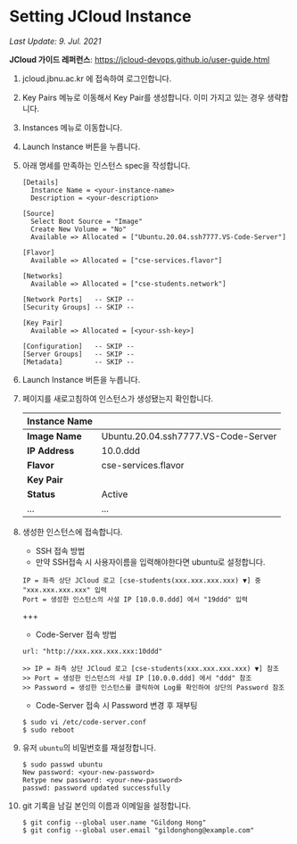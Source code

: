 # Setting JCloud Instance

*Last Update: 9. Jul. 2021*

**JCloud 가이드 레퍼런스**: https://jcloud-devops.github.io/user-guide.html

1. jcloud.jbnu.ac.kr 에 접속하여 로그인합니다.

2. Key Pairs 메뉴로 이동해서 Key Pair를 생성합니다. 이미 가지고 있는 경우 생략합니다.

3. Instances 메뉴로 이동합니다.

4. Launch Instance 버튼을 누릅니다.

5. 아래 명세를 만족하는 인스턴스 spec을 작성합니다.

    ```
    [Details]
      Instance Name = <your-instance-name>
      Description = <your-description>

    [Source]
      Select Boot Source = "Image"
      Create New Volume = "No"
      Available => Allocated = ["Ubuntu.20.04.ssh7777.VS-Code-Server"]

    [Flavor]
      Available => Allocated = ["cse-services.flavor"]

    [Networks]
      Available => Allocated = ["cse-students.network"]

    [Network Ports]   -- SKIP --
    [Security Groups] -- SKIP --

    [Key Pair]
      Available => Allocated = [<your-ssh-key>]

    [Configuration]   -- SKIP --
    [Server Groups]   -- SKIP --
    [Metadata]        -- SKIP --
    ```

6. Launch Instance 버튼을 누릅니다.

7. 페이지를 새로고침하여 인스턴스가 생성됐는지 확인합니다.

    | **Instance Name** | <your-instance-name>                |
    | ----------------- | ----------------------------------- |
    | **Image Name**    | Ubuntu.20.04.ssh7777.VS-Code-Server |
    | **IP Address**    | 10.0.ddd                            |
    | **Flavor**        | cse-services.flavor                 |
    | **Key Pair**      | **<your-ssh-key>**                  |
    | **Status**        | Active                              |
    | ...               | ...                                 |

8. 생성한 인스턴스에 접속합니다.

    - SSH 접속 방법
    - 만약 SSH접속 시 사용자이름을 입력해야한다면 ubuntu로 설정합니다.

    ```
    IP = 좌측 상단 JCloud 로고 [cse-students(xxx.xxx.xxx.xxx) ▼] 중 "xxx.xxx.xxx.xxx" 입력
    Port = 생성한 인스턴스의 사설 IP [10.0.0.ddd] 에서 "19ddd" 입력
    ```

    +++

    + Code-Server 접속 방법

    ```
    url: "http://xxx.xxx.xxx.xxx:10ddd"
    
    >> IP = 좌측 상단 JCloud 로고 [cse-students(xxx.xxx.xxx.xxx) ▼] 참조
    >> Port = 생성한 인스턴스의 사설 IP [10.0.0.ddd] 에서 "ddd" 참조
    >> Password = 생성한 인스턴스를 클릭하여 Log를 확인하여 상단의 Password 참조
    ```

    + Code-Server 접속 시 Password 변경 후 재부팅

    ```
    $ sudo vi /etc/code-server.conf
    $ sudo reboot
    ```

9. 유저 `ubuntu`의 비밀번호를 재설정합니다.

    ```
    $ sudo passwd ubuntu
    New password: <your-new-password>
    Retype new password: <your-new-password>
    passwd: password updated successfully
    ```

10. git 기록을 남길 본인의 이름과 이메일을 설정합니다.
    ```
    $ git config --global user.name "Gildong Hong"
    $ git config --global user.email "gildonghong@example.com"
    ```

    


